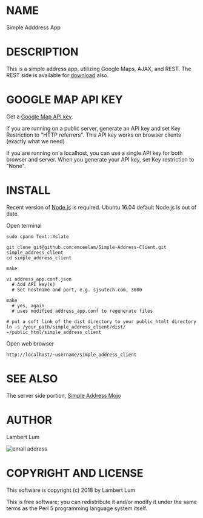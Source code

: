 # NAME

Simple Adddress App

# DESCRIPTION

This is a simple address app, utilizing Google Maps, AJAX, and REST. The REST side is available for [download](https://github.com/emceelam/Simple-Address-Mojo) also.

# GOOGLE MAP API KEY

Get a [Google Map API key](https://developers.google.com/maps/documentation/javascript/get-api-key).

If you are running on a public server, generate an API key and set Key Restriction to "HTTP referrers". This API key works on browser clients (exactly what we need)

If you are running on a localhost, you can use a single API key for both browser and server. When you generate your API key, set Key restriction to "None".

# INSTALL

Recent version of [Node.js](https://nodejs.org/en/download/package-manager/) is required. Ubuntu 16.04 default Node.js is out of date.

Open terminal

    sudo cpanm Text::Xslate

    git clone git@github.com:emceelam/Simple-Address-Client.git simple_address_client
    cd simple_address_client

    make

    vi address_app.conf.json
      # Add API key(s)
      # Set hostname and port, e.g. sjsutech.com, 3000

    make
      # yes, again
      # uses modified address_app.conf to regenerate files

    # put a soft link of the dist directory to your public_htmlt directory
    ln -s /your_path/simple_address_client/dist/ ~/public_html/simple_address_client


Open web browser

    http://localhost/~username/simple_address_client

# SEE ALSO

The server side portion, [Simple Address Mojo](https://github.com/emceelam/Simple-Address-Mojo)

# AUTHOR

Lambert Lum

![email address](http://sjsutech.com/small_email.png)

# COPYRIGHT AND LICENSE

This software is copyright (c) 2018 by Lambert Lum

This is free software; you can redistribute it and/or modify it under the same terms as the Perl 5 programming language system itself.
